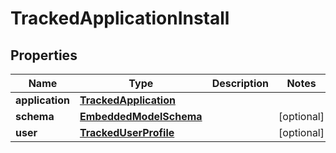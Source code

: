 
# TrackedApplicationInstall

## Properties
Name | Type | Description | Notes
------------ | ------------- | ------------- | -------------
**application** | [**TrackedApplication**](TrackedApplication.md) |  | 
**schema** | [**EmbeddedModelSchema**](EmbeddedModelSchema.md) |  |  [optional]
**user** | [**TrackedUserProfile**](TrackedUserProfile.md) |  |  [optional]



